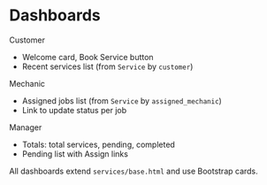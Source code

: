 # Dashboards

Customer
- Welcome card, Book Service button
- Recent services list (from `Service` by `customer`)

Mechanic
- Assigned jobs list (from `Service` by `assigned_mechanic`)
- Link to update status per job

Manager
- Totals: total services, pending, completed
- Pending list with Assign links

All dashboards extend `services/base.html` and use Bootstrap cards.
